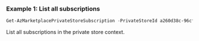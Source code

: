 ### Example 1: List all subscriptions
```powershell
Get-AzMarketplacePrivateStoreSubscription -PrivateStoreId a260d38c-96cf-492d-a340-404d0c4b3ad6
```

List all subscriptions in the private store context.